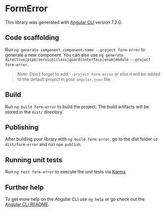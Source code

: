 # FormError

This library was generated with [Angular CLI](https://github.com/angular/angular-cli) version 7.2.0.

## Code scaffolding

Run `ng generate component component-name --project form-error` to generate a new component. You can also use `ng generate directive|pipe|service|class|guard|interface|enum|module --project form-error`.
> Note: Don't forget to add `--project form-error` or else it will be added to the default project in your `angular.json` file. 

## Build

Run `ng build form-error` to build the project. The build artifacts will be stored in the `dist/` directory.

## Publishing

After building your library with `ng build form-error`, go to the dist folder `cd dist/form-error` and run `npm publish`.

## Running unit tests

Run `ng test form-error` to execute the unit tests via [Karma](https://karma-runner.github.io).

## Further help

To get more help on the Angular CLI use `ng help` or go check out the [Angular CLI README](https://github.com/angular/angular-cli/blob/master/README.md).
